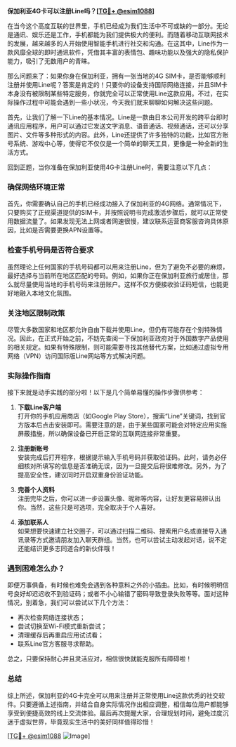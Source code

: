 **保加利亚4G卡可以注册Line吗？[[TG💪+ @esim1088](https://t.me/s/esim1088)]**

在当今这个高度互联的世界里，手机已经成为我们生活中不可或缺的一部分。无论是通讯、娱乐还是工作，手机都能为我们提供极大的便利。而随着移动互联网技术的发展，越来越多的人开始使用智能手机进行社交和沟通。在这其中，Line作为一款风靡全球的即时通讯软件，凭借其丰富的表情包、趣味功能以及强大的隐私保护能力，吸引了无数用户的青睐。

那么问题来了：如果你身在保加利亚，拥有一张当地的4G SIM卡，是否能够顺利注册并使用Line呢？答案是肯定的！只要你的设备支持国际网络连接，并且SIM卡本身没有被限制某些特定服务，你就完全可以正常使用Line这款应用。不过，在实际操作过程中可能会遇到一些小状况，今天我们就来聊聊如何解决这些问题。

首先，让我们了解一下Line的基本情况。Line是一款由日本公司开发的跨平台即时通讯应用程序，用户可以通过它发送文字消息、语音通话、视频通话，还可以分享图片、文件等多种形式的内容。此外，Line还提供了许多独特的功能，比如官方账号系统、游戏中心等，使得它不仅仅是一个简单的聊天工具，更像是一种全新的生活方式。

回到正题，当你准备在保加利亚使用4G卡注册Line时，需要注意以下几点：

### 确保网络环境正常

首先，你需要确认自己的手机已经成功接入了保加利亚的4G网络。通常情况下，只要购买了正规渠道提供的SIM卡，并按照说明书完成激活步骤后，就可以正常使用数据流量了。如果发现无法上网或者网速很慢，建议联系运营商客服咨询具体原因，比如是否需要更换APN设置等。

### 检查手机号码是否符合要求

虽然理论上任何国家的手机号码都可以用来注册Line，但为了避免不必要的麻烦，最好选择与当前所在地区匹配的号码。例如，如果你正在保加利亚旅行或居住，那么就尽量使用当地的手机号码来注册账户。这样不仅方便接收验证码短信，也能更好地融入本地文化氛围。

### 关注地区限制政策

尽管大多数国家和地区都允许自由下载并使用Line，但仍有可能存在个别特殊情况。因此，在正式开始之前，不妨先查阅一下保加利亚政府对于外国数字产品使用的相关规定。如果有特殊限制，则可能需要寻找其他替代方案，比如通过虚拟专用网络（VPN）访问国际版Line网站等方式解决问题。

### 实际操作指南

接下来就是动手实践的部分啦！以下是几个简单易懂的操作步骤供参考：

1. **下载Line客户端**  
   打开你的手机应用商店（如Google Play Store），搜索“Line”关键词，找到官方版本后点击安装即可。需要注意的是，由于某些国家可能会对特定应用实施屏蔽措施，所以确保设备已开启正常的互联网连接非常重要。

2. **注册新账号**  
   安装完成后打开程序，根据提示输入手机号码并获取验证码。此时，请务必仔细核对所填写的信息是否准确无误，因为一旦提交后将很难修改。另外，为了提高安全性，建议同时开启双重身份验证功能。

3. **完善个人资料**  
   注册完毕之后，你可以进一步设置头像、昵称等内容，让好友更容易辨认出你。当然，这些只是可选项，完全取决于个人喜好。

4. **添加联系人**  
   如果想要快速建立社交圈子，可以通过扫描二维码、搜索用户名或直接导入通讯录等方式邀请朋友加入聊天群组。当然，也可以尝试主动发起对话，说不定还能结识更多志同道合的新伙伴哦！

### 遇到困难怎么办？

即便万事俱备，有时候也难免会遇到各种意料之外的小插曲。比如，有时候明明信号良好却迟迟收不到验证码；或者不小心输错了密码导致登录失败等等。面对这种情况，别着急，我们可以尝试以下几个方法：

- 再次检查网络连接状态；
- 尝试切换至Wi-Fi模式重新尝试；
- 清理缓存后再重启应用试试看；
- 联系Line官方客服寻求帮助。

总之，只要保持耐心并且灵活应对，相信很快就能克服所有障碍啦！

### 总结

综上所述，保加利亚的4G卡完全可以用来注册并正常使用Line这款优秀的社交软件。只要遵循上述指南，并结合自身实际情况作出相应调整，相信每位用户都能够享受到便捷高效的线上交流体验。最后再次提醒大家，合理规划时间，避免过度沉迷于虚拟世界，毕竟现实生活中的美好同样值得珍惜！

[[TG💪+ @esim1088](https://t.me/s/esim1088) ![Image](https://i.postimg.cc/4NQfJmqS/Snipaste-2025-05-13-00-14-12.png)]